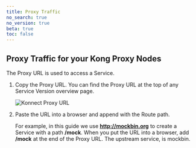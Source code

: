 ```yaml
---
title: Proxy Traffic
no_search: true
no_version: true
beta: true
toc: false
---
```


## Proxy Traffic for your Kong Proxy Nodes

The Proxy URL is used to access a Service.

1. Copy the Proxy URL. You can find the Proxy URL at the top of any Service
Version overview page.

    ![Konnect Proxy URL](/assets/images/docs/konnect/konnect-proxy-url.png)

2. Paste the URL into a browser and append with the Route path.

    For example, in this guide we use **http://mockbin.org** to create a
    Service with a path **/mock**. When you put the URL into a browser, add
    **/mock** at the end of the Proxy URL. The upstream service, is mockbin.
